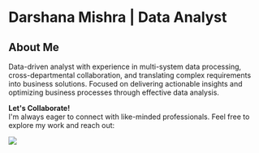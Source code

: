 # Darshana Mishra | Data Analyst

## About Me
Data-driven analyst with experience in multi-system data processing, cross-departmental collaboration, and translating complex requirements into business solutions. Focused on delivering actionable insights and optimizing business processes through effective data analysis.

**Let's Collaborate!**  
I'm always eager to connect with like-minded professionals. Feel free to explore my work and reach out:

[![](https://img.shields.io/badge/Connect%20on%20LinkedIn-blue?style=for-the-badge&logo=linkedin)](https://www.linkedin.com/in/darshanamishra25/)
